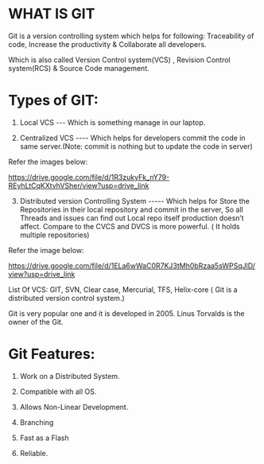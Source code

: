 # WHAT IS GIT

Git is a version controlling system which helps for following: Traceability of code, Increase the productivity & Collaborate all developers.

Which is also called Version Control system(VCS) , Revision Control system(RCS) & Source Code management.

# Types of GIT:

1. Local VCS --- Which is something manage in our laptop.

2. Centralized VCS ---- Which helps for developers commit the code in same server.(Note: commit is nothing but to update the code in server)

Refer the images below:

https://drive.google.com/file/d/1R3zukyFk_nY79-REyhLtCqKXtvhVSher/view?usp=drive_link

3. Distributed version Controlling System ----- Which helps for Store the Repositories in their local repository and commit in the server, So all Threads and issues can find out Local repo itself production doesn’t affect. Compare to the CVCS and DVCS is more powerful. ( It holds multiple repositories)

Refer the image below:

https://drive.google.com/file/d/1ELa6wWaC0R7KJ3tMh0bRzaa5sWPSqJlD/view?usp=drive_link

List Of VCS: GIT, SVN, Clear case, Mercurial, TFS, Helix-core ( Git is a distributed version control system.)

Git is very popular one and it is developed in 2005. Linus Torvalds is the owner of the Git.


# Git Features:

1. Work on a Distributed System.

2. Compatible with all OS.

3. Allows Non-Linear Development.

4. Branching

5. Fast as a Flash

6. Reliable.


